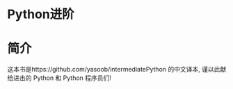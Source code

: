Python进阶 
=======

# 简介
这本书是https://github.com/yasoob/intermediatePython 的中文译本, 谨以此献给进击的 Python 和 Python 程序员们!

